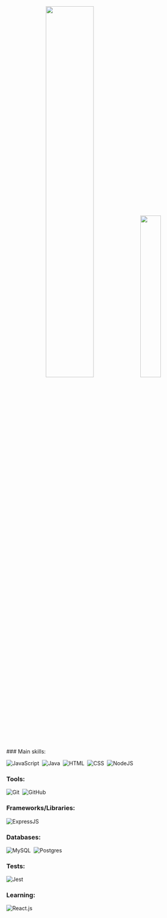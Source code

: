 <div align="center">
    <img width="50%" src="https://github-readme-stats-sigma-five.vercel.app/api?username=MatheusCidral&show_icons=true&hide_border=true&title_color=00bfbf&icon_color=00bfbf&text_color=6495ED&bg_color=0d1117&include_all_commits=true&count_private=false"/>
    <img width="33%" src="https://github-readme-stats.vercel.app/api/top-langs?username=MatheusCidral&show_icons=true&locale=en&hide_border=true&layout=compact&title_color=00bfbf&icon_color=00bfbf&text_color=6495ED&bg_color=0d1117"/>
</div>
### Main skills:

![JavaScript](https://img.shields.io/badge/JavaScript-F7DF1E?style=for-the-badge&logo=javascript&logoColor=black)&nbsp;
![Java](https://img.shields.io/badge/Java-ED8B00?style=for-the-badge&logo=java&logoColor=white)&nbsp;
![HTML](https://img.shields.io/badge/HTML5-0D1117?style=for-the-badge&logo=html5&logoColor=white)&nbsp;
![CSS](https://img.shields.io/badge/-CSS-0D1117?style=for-the-badge&logo=CSS3&logoColor=1572B6&labelColor=0D1117)&nbsp;
![NodeJS](https://img.shields.io/badge/Node.js-43853D?style=for-the-badge&logo=node.js&logoColor=white)&nbsp;
### Tools:
![Git](https://img.shields.io/badge/-Git-0D1117?style=for-the-badge&logo=git&labelColor=0D1117)&nbsp;
![GitHub](https://img.shields.io/badge/-GitHub-0D1117?style=for-the-badge&logo=github&labelColor=0D1117)&nbsp;

### Frameworks/Libraries:
![ExpressJS](https://img.shields.io/badge/Express.js-404D59?style=for-the-badge)&nbsp;

### Databases:
![MySQL](https://img.shields.io/badge/MySQL-00000F?style=for-the-badge&logo=mysql&logoColor=white)&nbsp;
![Postgres](https://img.shields.io/badge/PostgreSQL-316192?style=for-the-badge&logo=postgresql&logoColor=white)&nbsp;

### Tests:
![Jest](https://img.shields.io/badge/-jest-%23C21325?style=for-the-badge&logo=jest&logoColor=white)&nbsp;
### Learning:
![React.js](https://img.shields.io/badge/-React.js-0D1117?style=for-the-badge&logo=react&labelColor=0D1117)&nbsp;
